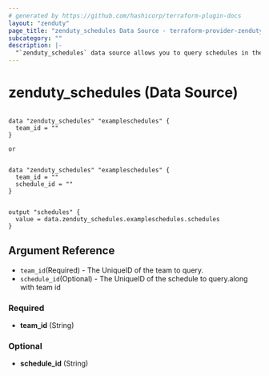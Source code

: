 ```yaml
---
# generated by https://github.com/hashicorp/terraform-plugin-docs
layout: "zenduty"
page_title: "zenduty_schedules Data Source - terraform-provider-zenduty"
subcategory: ""
description: |- 
  "`zenduty_schedules` data source allows you to query schedules in the account."
---
```


# zenduty_schedules (Data Source)

```hcl 

data "zenduty_schedules" "exampleschedules" {
  team_id = ""
}

```

`or`

```hcl

data "zenduty_schedules" "exampleschedules" {
  team_id = ""
  schedule_id = ""
}

```

```hcl

output "schedules" {
  value = data.zenduty_schedules.exampleschedules.schedules
}

```

## Argument Reference
* `team_id`(Required) - The UniqueID of the team to query.
* `schedule_id`(Optional) - The UniqueID of the schedule to query.along with team id


<!-- schema generated by tfplugindocs -->


### Required

- **team_id** (String)

### Optional

- **schedule_id** (String)

